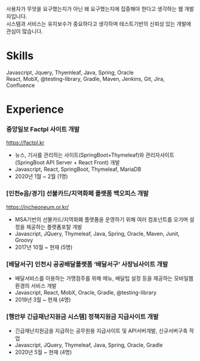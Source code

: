 사용자가 무엇을 요구했는지가 아닌 왜 요구했는지에 집중해야 한다고 생각하는 웹 개발자입니다.  
시스템과 서비스는 유지보수가 중요하다고 생각하며 테스트기반의 신뢰성 있는 개발에 관심이 많습니다.

# Skills 
Javascript, Jquery, Thyemleaf, Java, Spring, Oracle  
React, MobX, @testing-library, Gradle, Maven, Jenkins, Git, Jira, Confluence

# Experience
### 중앙일보 Factpl 사이트 개발
https://factpl.kr
- 뉴스, 기사를 관리하는 사이트(SpringBoot+Thymeleaf)와 관리자사이트(SpringBoot API Server + React Front) 개발
- Javascript, React, SpringBoot, Thymeleaf, MariaDB
- 2020년 1월 ~ 2월 (1명)

### [인천e음/경기] 선불카드/지역화페 플랫폼 백오피스 개발
https://incheoneum.or.kr/
- MSA기반의 선불카드/지역화폐 플랫폼을 운영하기 위해 여러 컴포넌트를 오가며 설정을 제공하는 플랫폼포탈 개발
- Javascript, JQuery, Thymeleaf, Java, Spring, Oracle, Maven, Junit, Groovy
- 2017년 10월 ~ 현재 (5명)

### [배달서구] 인천시 공공배달플랫폼 ‘배달서구’ 사장님사이트 개발
- 배달서비스를 이용하는 가맹점주를 위해 메뉴, 배달팁 설정 등을 제공하는 모바일웹 환경의 서비스 개발
- Javascript, React, MobX, Oracle, Gradle, @testing-library
- 2019년 3월 ~ 현재 (4명)

### [행안부 긴급재난지원금 시스템] 정책지원금 지급사이트 개발
- 긴급재난지원금을 지급하는 공무원용 지급사이트 및 API서버개발, 신규서버구축 작업
- Javascript, JQuery, Thymeleaf, Java, Spring, Oracle, Gradle
- 2020년 5월 ~ 현재 (4명)
